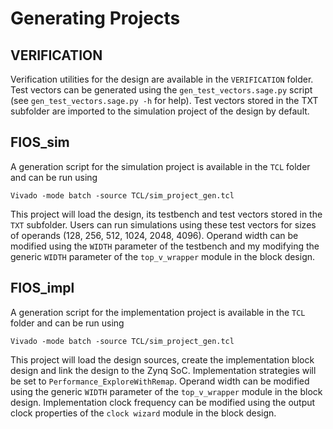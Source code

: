 # Generating Projects

## VERIFICATION

Verification utilities for the design are available in the `VERIFICATION` folder.
Test vectors can be generated using the `gen_test_vectors.sage.py` script (see `gen_test_vectors.sage.py -h` for help).
Test vectors stored in the TXT subfolder are imported to the simulation project of the design by default.

## FIOS_sim

A generation script for the simulation project is available in the `TCL` folder and can be run using

```
Vivado -mode batch -source TCL/sim_project_gen.tcl
```

This project will load the design, its testbench and test vectors stored in the `TXT` subfolder. 
Users can run simulations using these test vectors for sizes of operands (128, 256, 512, 1024, 2048, 4096).
Operand width can be modified using the `WIDTH` parameter of the testbench and my modifying the generic `WIDTH` parameter of the
`top_v_wrapper` module in the block design.

## FIOS_impl

A generation script for the implementation project is available in the `TCL` folder and can be run using

```
Vivado -mode batch -source TCL/sim_project_gen.tcl
```

This project will load the design sources, create the implementation block design and link the design to the Zynq SoC.
Implementation strategies will be set to `Performance_ExploreWithRemap`.
Operand width can be modified using the generic `WIDTH` parameter of the
`top_v_wrapper` module in the block design. Implementation clock frequency can be modified using the output clock properties of
the `clock wizard` module in the block design.

#
